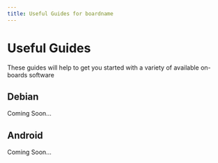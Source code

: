 ```yaml
---
title: Useful Guides for boardname
---
```


# Useful Guides

These guides will help to get you started with a variety of available on-boards software

## Debian

Coming Soon...

## Android

Coming Soon...
